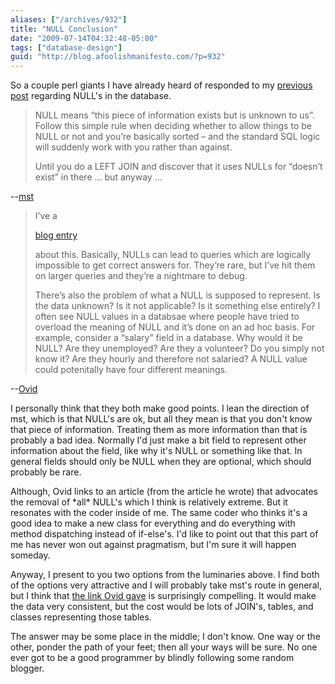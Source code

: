 ```yaml
---
aliases: ["/archives/932"]
title: "NULL Conclusion"
date: "2009-07-14T04:32:48-05:00"
tags: ["database-design"]
guid: "http://blog.afoolishmanifesto.com/?p=932"
---
```

So a couple perl giants I have already heard of responded to my [previous post](/archives/909) regarding NULL's in the database.

> NULL means “this piece of information exists but is unknown to us”. Follow this simple rule when deciding whether to allow things to be NULL or not and you’re basically sorted – and the standard SQL logic will suddenly work with you rather than against.
>
> Until you do a LEFT JOIN and discover that it uses NULLs for “doesn’t exist” in there … but anyway …

--[mst](http://www.shadowcat.co.uk/blog/matt-s-trout/)

> I’ve a
>
> [blog entry](http://use.perl.org/~Ovid/journal/27927)
>
> about this. Basically, NULLs can lead to queries which are logically impossible to get correct answers for. They’re rare, but I’ve hit them on larger queries and they’re a nightmare to debug.
>
> There’s also the problem of what a NULL is supposed to represent. Is the data unknown? Is it not applicable? Is it something else entirely? I often see NULL values in a databsae where people have tried to overload the meaning of NULL and it’s done on an ad hoc basis. For example, consider a “salary” field in a database. Why would it be NULL? Are they unemployed? Are they a volunteer? Do you simply not know it? Are they hourly and therefore not salaried? A NULL value could potenitally have four different meanings.

--[Ovid](http://use.perl.org/~Ovid/journal/)

I personally think that they both make good points. I lean the direction of mst, which is that NULL's are ok, but all they mean is that you don't know that piece of information. Treating them as more information than that is probably a bad idea. Normally I'd just make a bit field to represent other information about the field, like why it's NULL or something like that. In general fields should only be NULL when they are optional, which should probably be rare.

Although, Ovid links to an article (from the article he wrote) that advocates the removal of \*all\* NULL's which I think is relatively extreme. But it resonates with the coder inside of me. The same coder who thinks it's a good idea to make a new class for everything and do everything with method dispatching instead of if-else's. I'd like to point out that this part of me has never won out against pragmatism, but I'm sure it will happen someday.

Anyway, I present to you two options from the luminaries above. I find both of the options very attractive and I will probably take mst's route in general, but I think that [the link Ovid gave](http://web.onetel.com/~hughdarwen/TheThirdManifesto/Missing-info-without-nulls.pdf) is surprisingly compelling. It would make the data very consistent, but the cost would be lots of JOIN's, tables, and classes representing those tables.

The answer may be some place in the middle; I don't know. One way or the other, ponder the path of your feet; then all your ways will be sure. No one ever got to be a good programmer by blindly following some random blogger.
